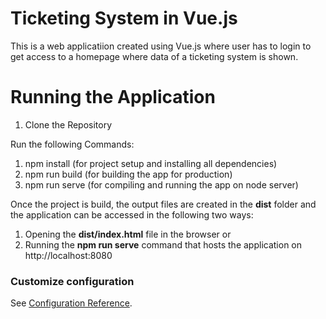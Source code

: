 # Ticketing System in Vue.js

This is a web applicatiion created using Vue.js where user has to login to get access to a homepage where data of
a ticketing system is shown.


# Running the Application

1. Clone the Repository

Run the following Commands:

1. npm install (for project setup and installing all dependencies)
2. npm run build (for building the app for production)
3. npm run serve (for compiling and running the app on node server)


Once the project is build, the output files are created in the **dist** folder and the application can be 
accessed in the following two ways:

1. Opening the **dist/index.html** file in the browser or
2. Running the **npm run serve** command that hosts the application on http://localhost:8080


### Customize configuration
See [Configuration Reference](https://cli.vuejs.org/config/).
